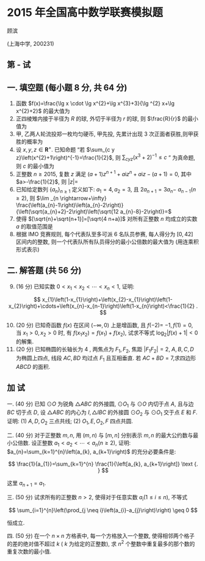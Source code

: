 # 2015 年全国高中数学联赛模拟题 

顾滨

(上海中学, 200231)

## 第 - 试

## 一. 填空题 (每小题 8 分, 共 64 分)

1. 函数 $f(x)=\frac{\lg x \cdot \lg x^{2}+\lg x^{3}+3}{\lg ^{2} x+\lg x^{2}+2}$ 的最大值为
2. 正四棱雉内接于半径为 $R$ 的球, 外切于半径为 $r$ 的球, 则 $\frac{R}{r}$ 的最小值为
3. 甲, 乙两人轮流投郑一枚均匀硬币, 甲先投, 先累计出现 3 次正面者获胜,则甲获胜的概率为
4. 设 $x, y, z \in \mathbf{R}^{+}$. 已知命题 “若 $\sum_{c y z}\left(x^{2}+1\right)^{-1}=\frac{1}{2}$, 则 $\sum_{c y z}\left(x^{3}+2\right)^{-1} \leq c$ ” 为真命题, 则 $c$ 的最小值为
5. 正整数 $n \geq 2015$, 复数 $z$ 满足 $(a+1) z^{n+1}+a \mathrm{i} z^{n}+a \mathrm{i} z-(a+1)=0$, 其中 $a>-\frac{1}{2}$, 则 $|z|=$
6. 已知给定数列 $\left\{a_{n}\right\}_{n \geq 1}$ 定义如下: $a_{1}=4, a_{2}=3$, 且 $2 a_{n+1}=3 a_{n}-$ $a_{n-1}(n \geq 2)$, 则 $\lim _{n \rightarrow+\infty} \frac{\left(a_{n}-1\right)\left(a_{n}-2\right)}{\left(\sqrt{a_{n}+2}-2\right)\left(\sqrt{12 a_{n}-8}-2\right)}=$
7. 使得 $[\sqrt{n}+\sqrt{n+1}]=[\sqrt{4 n+a}]$ 对所有正整数 $n$ 均成立的实数 $a$ 的取值范围是
8. 根据 IMO 竞赛规则, 每个代表队至多可派 6 名队员参赛, 每人得分为 $[0,42]$ 区间内的整数, 则一个代表队所有队员得分的最小公倍数的最大值为 (用连乘积形式表示)

## 二. 解答题 (共 56 分)

9. (16 分) 已知实数 $0<x_{1}<x_{2}<\cdots<x_{n}<1$, 证明:

$$
x_{1}\left(1-x_{1}\right)+\left(x_{2}-x_{1}\right)\left(1-x_{2}\right)+\cdots+\left(x_{n}-x_{n-1}\right)\left(1-x_{n}\right)<\frac{1}{2} .
$$

10. (20 分) 已知奇函数 $f(x)$ 在区间 $(-\infty, 0)$ 上是增函数, 且 $f(-2)=$ $-1, f(1)=0$, 当 $x_{1}>0, x_{2}>0$ 时, 有 $f\left(x_{1} x_{2}\right)=f\left(x_{1}\right)+f\left(x_{2}\right)$, 试求不等式 $\log _{2}|f(x)+1|<0$ 的解集.
11. (20 分) 已知椭圆的长轴长为 4 , 两焦点为 $F_{1}, F_{2}$, 焦距 $\left|F_{1} F_{2}\right|=2$, $A, B, C, D$ 为椭圆上四点, 线段 $A C, B D$ 均过点 $F_{1}$ 且互相垂直. 若 $A C+B D=7$,求四边形 $A B C D$ 的面积.

## 加 试

一. (40 分) 已知 $\odot O$ 为锐角 $\triangle A B C$ 的外接圆, $\odot O_{1}$ 与 $\odot O$ 内切于点 $A$, 且与边 $B C$ 切于点 $D$, 设 $\triangle A B C$ 的内心为 $I, \triangle I B C$ 的外接圆 $\odot O_{2}$ 与 $\odot O_{1}$ 交于点 $E$ 和 $F$. 证明: (1) $A, D, O_{2}$ 三点共线; (2) $O_{1}, E, O_{2}, F$ 四点共圆.

二. (40 分) 对于正整数 $m, n$, 用 $(m, n)$ 与 $[m, n]$ 分别表示 $m, n$ 的最大公约数与最小公倍数. 设正整数 $a_{1}<a_{2}<\cdots<a_{n}(n \geq 2)$, 证明: $a_{n}=\sum_{k=1}^{n}\left(a_{k}, a_{k+1}\right)$ 的充分必要条件是:



$$
\frac{1}{a_{1}}=\sum_{k=1}^{n} \frac{1}{\left[a_{k}, a_{k+1}\right]} \text {. }
$$

这里 $a_{n+1}=a_{1}$.

三. (50 分) 试求所有的正整数 $n>2$, 使得对于任意实数 $a_{i}(1 \leq i \leq n)$, 不等式

$$
\sum_{i=1}^{n}\left(\prod_{j \neq i}\left(a_{i}-a_{j}\right)\right) \geq 0
$$

恒成立.

四. (50 分) 在一个 $n \times n$ 方格表中, 每一个方格放入一个整数, 使得相邻两个格子的差的绝对值不超过 $k$ ( $k$ 为给定的正整数), 求 $n^{2}$ 个整数中重复最多的那个数的重复次数的最小值.

